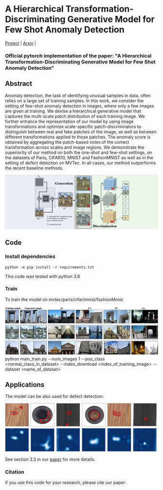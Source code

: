 # A Hierarchical Transformation-Discriminating Generative Model for Few Shot Anomaly Detection

[Project]() | [Arxiv]() |  
### Official pytorch implementation of the paper: "A Hierarchical Transformation-Discriminating Generative Model for Few Shot Anomaly Detection"

## Abstract 

Anomaly detection, the task of identifying unusual samples in data, 
often relies on a large set of training samples. 
In this work, we consider the setting of few-shot anomaly detection in images, where only a few images are given at training. We devise a hierarchical generative model that captures the multi-scale patch distribution of each training image. We further enhance the representation of our model by using image transformations and optimize scale-specific patch-discriminators to  distinguish between real and fake patches of the image, as well as between different transformations applied to those patches. The anomaly score is obtained by aggregating the patch-based votes of the correct transformation across scales and image regions. We demonstrate the superiority of our method on both the one-shot and few-shot settings, on the datasets of Paris, CIFAR10, MNIST and FashionMNIST as well as in the setting of defect detection on MVTec. In all cases, our method outperforms the recent baseline methods.

![](Images/diagram2.png)


## Code

### Install dependencies

```
python -m pip install -r requirements.txt
```

This code was tested with python 3.6  

###  Train
To train the model on mvtec/paris/cifar/mnist/fashionMnist:

![](Images/paris_results.jpg)
python main_train.py  --num_images 1  --pos_class <normal_class_in_dataset> --index_download <index_of_training_image> --dataset <name_of_dataset>


##  Applications
The model can be also used for defect detection:

<img src="Images/mvtec_results.png" width="500px">

See section 3.3 in our [paper]() for more details.


### Citation
If you use this code for your research, please cite our paper:

```

